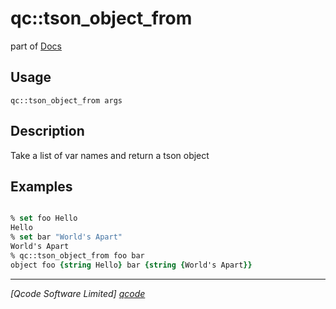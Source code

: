 qc::tson_object_from
====================

part of [Docs](../index.md)

Usage
-----
`qc::tson_object_from args`

Description
-----------
Take a list of var names and return a tson object

Examples
--------
```tcl

% set foo Hello
Hello
% set bar "World's Apart"
World's Apart
% qc::tson_object_from foo bar
object foo {string Hello} bar {string {World's Apart}}

```

----------------------------------
*[Qcode Software Limited] [qcode]*

[qcode]: http://www.qcode.co.uk "Qcode Software"